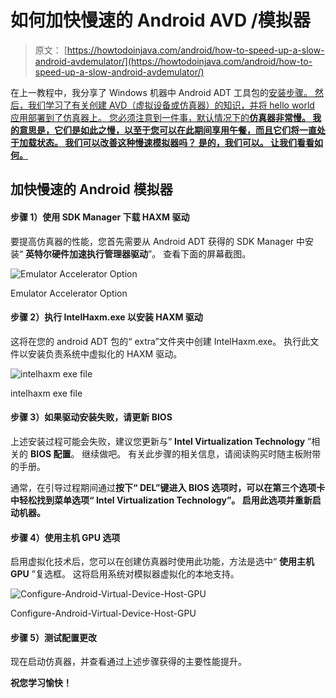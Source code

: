 # 如何加快慢速的 Android AVD /模拟器

> 原文： [https://howtodoinjava.com/android/how-to-speed-up-a-slow-android-avdemulator/](https://howtodoinjava.com/android/how-to-speed-up-a-slow-android-avdemulator/)

在上一教程中，我分享了 Windows 机器中 Android ADT 工具包的[安装步骤。 然后，我们学习了有关创建 AVD（虚拟设备或仿真器）的知识，并将 hello world 应用部署到了仿真器上。 您必须注意到一件事，默认情况下的**仿真器非常慢。 我的意思是，它们是如此之慢，以至于您可以在此期间享用午餐，而且它们将一直处于加载状态。 我们可以改善这种慢速模拟器吗？ 是的，我们可以。 让我们看看如何。**](//howtodoinjava.com/android/android-tutorial-install-android-on-windows/ "Android Tutorial : Install Android on Windows")

## 加快慢速的 Android 模拟器

#### 步骤 1）使用 SDK Manager 下载 HAXM 驱动

要提高仿真器的性能，您首先需要从 Android ADT 获得的 SDK Manager 中安装“ **英特尔硬件加速执行管理器驱动**”。 查看下面的屏幕截图。

![Emulator Accelerator Option](img/c726be8572b189d820e21965c77d40fd.png)

Emulator Accelerator Option



#### 步骤 2）执行 IntelHaxm.exe 以安装 HAXM 驱动

这将在您的 android ADT 包的“ extra”文件夹中创建 IntelHaxm.exe。 执行此文件以安装负责系统中虚拟化的 HAXM 驱动。

![intelhaxm exe file](img/ae0a0b025c8b5801c0be89c13811a0d5.png)

intelhaxm exe file



#### 步骤 3）如果驱动安装失败，请更新 BIOS

上述安装过程可能会失败，建议您更新与“ **Intel Virtualization Technology** ”相关的 **BIOS 配置**。 继续做吧。 有关此步骤的相关信息，请阅读购买时随主板附带的手册。

通常，在引导过程期间通过**按下“ DEL”键进入 BIOS 选项时，可以在第三个选项卡中轻松找到菜单选项“ Intel Virtualization Technology”。 启用此选项并重新启动机器。**

#### 步骤 4）使用主机 GPU 选项

启用虚拟化技术后，您可以在创建仿真器时使用此功能，方法是选中“ **使用主机 GPU** ”复选框。 这将启用系统对模拟器虚拟化的本地支持。

![Configure-Android-Virtual-Device-Host-GPU](img/2f768fff089f3520fa04cad3efbe1845.png)

Configure-Android-Virtual-Device-Host-GPU



#### 步骤 5）测试配置更改

现在启动仿真器，并查看通过上述步骤获得的主要性能提升。

**祝您学习愉快！**